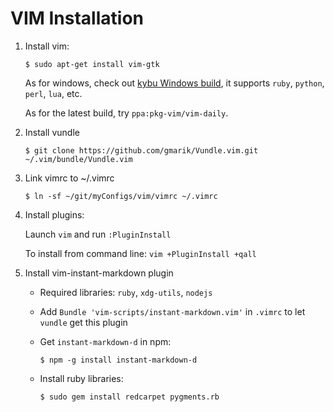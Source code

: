 VIM Installation
================

1. Install vim:

	```text
	$ sudo apt-get install vim-gtk
	```

	As for windows, check out [kybu Windows build](https://bitbucket.org/kybu/vim-for-windows-single-drop), it supports `ruby`, `python`, `perl`, `lua`, etc.

	As for the latest build, try `ppa:pkg-vim/vim-daily`.

1. Install vundle

	```text
	$ git clone https://github.com/gmarik/Vundle.vim.git ~/.vim/bundle/Vundle.vim
	```

1. Link vimrc to ~/.vimrc

	```text
	$ ln -sf ~/git/myConfigs/vim/vimrc ~/.vimrc
	```

1. Install plugins:

	Launch `vim` and run `:PluginInstall`

	To install from command line: `vim +PluginInstall +qall`

1. Install vim-instant-markdown plugin

	- Required libraries: `ruby`, `xdg-utils`, `nodejs`

	- Add `Bundle 'vim-scripts/instant-markdown.vim'` in `.vimrc` to let `vundle` get this plugin

	- Get `instant-markdown-d` in npm:

		```text
		$ npm -g install instant-markdown-d
		```

	- Install ruby libraries:

		```text
		$ sudo gem install redcarpet pygments.rb
		```
